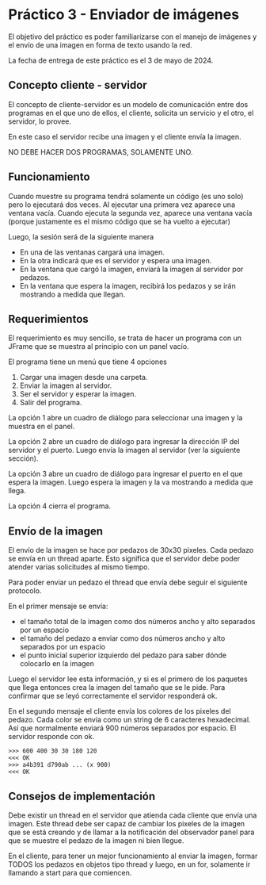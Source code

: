 # Práctico 3 - Enviador de imágenes

El objetivo del práctico es poder familiarizarse con 
el manejo de imágenes y el envío de una imagen en 
forma de texto usando la red.

La fecha de entrega de este práctico es el 3 de mayo 
de 2024.

## Concepto cliente - servidor
El concepto de cliente-servidor es un modelo de 
comunicación entre dos programas en el que uno de
ellos, el cliente, solicita un servicio y el otro,
el servidor, lo provee.

En este caso el servidor recibe una imagen y el 
cliente envía la imagen.

NO DEBE HACER DOS PROGRAMAS, SOLAMENTE UNO.

## Funcionamiento
Cuando muestre su programa tendrá solamente un código
(es uno solo) pero lo ejecutará dos veces. Al ejecutar
una primera vez aparece una ventana vacía. Cuando ejecuta
la segunda vez, aparece una ventana vacía (porque justamente 
es el mismo código que se ha vuelto a ejecutar)

Luego, la sesión será de la siguiente manera
* En una de las ventanas cargará una imagen.
* En la otra indicará que es el servidor y espera una imagen.
* En la ventana que cargó la imagen, 
enviará la imagen al servidor por pedazos.
* En la ventana que espera la imagen, recibirá los pedazos
y se irán mostrando a medida que llegan.

## Requerimientos
El requerimiento es muy sencillo, se trata de hacer un
programa con un JFrame que se muestra al principio
con un panel vacío.

El programa tiene un menú que tiene 4 opciones
1. Cargar una imagen desde una carpeta.
2. Enviar la imagen al servidor.
3. Ser el servidor y esperar la imagen.
4. Salir del programa.

La opción 1 abre un cuadro de diálogo para seleccionar
una imagen y la muestra en el panel.

La opción 2 abre un cuadro de diálogo para ingresar
la dirección IP del servidor y el puerto. Luego envía
la imagen al servidor (ver la siguiente sección).

La opción 3 abre un cuadro de diálogo para ingresar
el puerto en el que espera la imagen. Luego espera
la imagen y la va mostrando a medida que llega.

La opción 4 cierra el programa.

## Envío de la imagen
El envío de la imagen se hace por pedazos de 30x30 pixeles.
Cada pedazo se envía en un thread aparte. Esto significa
que el servidor debe poder atender varias solicitudes al 
mismo tiempo.

Para poder enviar un pedazo el thread que envía debe seguir 
el siguiente protocolo.

En el primer mensaje se envía:
* el tamaño total de la imagen como dos números ancho y alto 
separados por un espacio
* el tamaño del pedazo a enviar como dos números ancho y alto
separados por un espacio
* el punto inicial superior izquierdo del pedazo para saber
dónde colocarlo en la imagen

Luego el servidor lee esta información, y si es el primero
de los paquetes que llega entonces crea la imagen del 
tamaño que se le pide. Para confirmar que se leyó 
correctamente el servidor responderá ok.

En el segundo mensaje el cliente envía los colores de los
pixeles del pedazo. Cada color se envía como un string
de 6 caracteres hexadecimal. Así que normalmente enviará
900 números separados por espacio. 
El servidor responde con ok.

````plaintext
>>> 600 400 30 30 180 120
<<< OK
>>> a4b391 d790ab ... (x 900)
<<< OK
````

## Consejos de implementación
Debe existir un thread en el servidor que atienda cada
cliente que envía una imagen. Este thread debe ser capaz
de cambiar los pixeles de la imagen que se está creando
y de llamar a la notificación del observador panel para
que se muestre el pedazo de la imagen ni bien llegue.

En el cliente, para tener un mejor funcionamiento al enviar
la imagen, formar TODOS los pedazos en objetos tipo thread
y luego, en un for, solamente ir llamando a start para que
comiencen.
